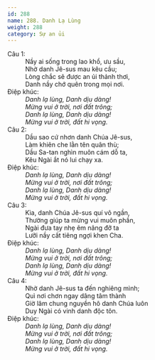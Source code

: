 ```yaml
---
id: 288
name: 288. Danh Lạ Lùng
weight: 288
category: Sự an ủi
---
```

<dl><dt>Câu 1:</dt><dd data-verse="1">Nầy ai sống trong lao khổ, ưu sầu, <br/>Nhờ danh Jê-sus mau kêu cầu; <br/>Lòng chắc sẽ được an ủi thảnh thơi, <br/>Danh nầy chớ quên trong mọi nơi. </dd><dt>Điệp khúc:</dt><dd data-chorus="1"><em>Danh lạ lùng, Danh dịu dàng! <br/>Mừng vui ở trời, nơi đất trông; <br/>Danh lạ lùng, Danh dịu dàng! <br/>Mừng vui ở trời, đất hi vọng. </em></dd><dt>Câu 2:</dt><dd data-verse="2">Dầu sao cứ nhơn danh Chúa Jê-sus, <br/>Làm khiên che lằn tên quân thù; <br/>Dầu Sa-tan nghìn muôn cám dỗ ta, <br/>Kêu Ngài ắt nó lui chạy xa. </dd><dt>Điệp khúc:</dt><dd data-chorus="1"><em>Danh lạ lùng, Danh dịu dàng! <br/>Mừng vui ở trời, nơi đất trông; <br/>Danh lạ lùng, Danh dịu dàng! <br/>Mừng vui ở trời, đất hi vọng. </em></dd><dt>Câu 3:</dt><dd data-verse="3">Kìa, danh Chúa Jê-sus quí vô ngần, <br/>Thường giúp ta mừng vui muôn phần, <br/>Ngài đưa tay nhẹ êm nâng đỡ ta <br/>Lưỡi nầy cất tiêng ngợi khen Cha. </dd><dt>Điệp khúc:</dt><dd data-chorus="1"><em>Danh lạ lùng, Danh dịu dàng! <br/>Mừng vui ở trời, nơi đất trông; <br/>Danh lạ lùng, Danh dịu dàng! <br/>Mừng vui ở trời, đất hi vọng. </em></dd><dt>Câu 4:</dt><dd data-verse="4">Nhờ danh Jê-sus ta đến nghiêng mình; <br/>Quì nơi chơn ngay dâng tâm thành <br/>Giờ lâm chung nguyền hô danh Chúa luôn <br/>Duy Ngài có vinh danh độc tôn. </dd><dt>Điệp khúc:</dt><dd data-chorus="1"><em>Danh lạ lùng, Danh dịu dàng! <br/>Mừng vui ở trời, nơi đất trông; <br/>Danh lạ lùng, Danh dịu dàng! <br/>Mừng vui ở trời, đất hi vọng. </em></dd></dl>
